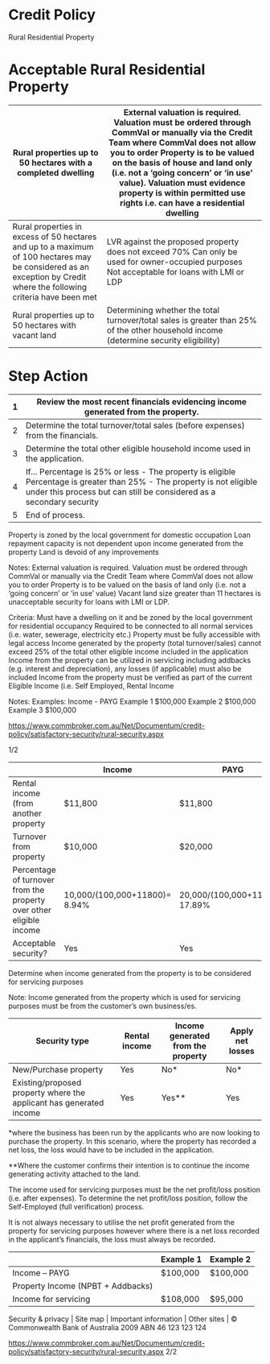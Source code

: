 # Credit Policy

Rural Residential Property

# Acceptable Rural Residential Property

|Rural properties up to 50 hectares with a completed dwelling|External valuation is required. Valuation must be ordered through CommVal or manually via the Credit Team where CommVal does not allow you to order Property is to be valued on the basis of house and land only (i.e. not a ‘going concern’ or ‘in use’ value). Valuation must evidence property is within permitted use rights i.e. can have a residential dwelling|
|---|---|
|Rural properties in excess of 50 hectares and up to a maximum of 100 hectares may be considered as an exception by Credit where the following criteria have been met|LVR against the proposed property does not exceed 70% Can only be used for owner-occupied purposes Not acceptable for loans with LMI or LDP|
|Rural properties up to 50 hectares with vacant land|Determining whether the total turnover/total sales is greater than 25% of the other household income (determine security eligibility)|

# Step Action

|1|Review the most recent financials evidencing income generated from the property.|
|---|---|
|2|Determine the total turnover/total sales (before expenses) from the financials.|
|3|Determine the total other eligible household income used in the application.|
|4|If... Percentage is 25% or less - The property is eligible Percentage is greater than 25% - The property is not eligible under this process but can still be considered as a secondary security|
|5|End of process.|

Property is zoned by the local government for domestic occupation
Loan repayment capacity is not dependent upon income generated from the property
Land is devoid of any improvements

Notes:
External valuation is required. Valuation must be ordered through CommVal or manually via the Credit Team where CommVal does not allow you to order
Property is to be valued on the basis of land only (i.e. not a ‘going concern’ or ‘in use’ value)
Vacant land size greater than 11 hectares is unacceptable security for loans with LMI or LDP.

Criteria:
Must have a dwelling on it and be zoned by the local government for residential occupancy
Required to be connected to all normal services (i.e. water, sewerage, electricity etc.)
Property must be fully accessible with legal access
Income generated by the property (total turnover/sales) cannot exceed 25% of the total other eligible income included in the application
Income from the property can be utilized in servicing including addbacks (e.g. interest and depreciation), any losses (if applicable) must also be included
Income from the property must be verified as part of the current Eligible Income (i.e. Self Employed, Rental Income

Notes:
Examples:
Income - PAYG
Example 1 $100,000
Example 2 $100,000
Example 3 $100,000

https://www.commbroker.com.au/Net/Documentum/credit-policy/satisfactory-security/rural-security.aspx

1/2

| |Income|PAYG| |
|---|---|---|---|
|Rental income (from another property|$11,800|$11,800| |
|Turnover from property|$10,000|$20,000|$40,000|
|Percentage of turnover from the property over other eligible income|10,000/(100,000+11800)= 8.94%|20,000/(100,000+11800)= 17.89%|40,000/(100,000+11800)= 35.78%|
|Acceptable security?|Yes|Yes|No|

Determine when income generated from the property is to be considered for servicing purposes

Note: Income generated from the property which is used for servicing purposes must be from the customer’s own business/es.

|Security type|Rental income|Income generated from the property|Apply net losses|
|---|---|---|---|
|New/Purchase property|Yes|No*|No*|
|Existing/proposed property where the applicant has generated income|Yes|Yes**|Yes|

*where the business has been run by the applicants who are now looking to purchase the property. In this scenario, where the property has recorded a net loss, the loss would have to be included in the application.

**Where the customer confirms their intention is to continue the income generating activity attached to the land.

The income used for servicing purposes must be the net profit/loss position (i.e. after expenses). To determine the net profit/loss position, follow the Self-Employed (full verification) process.

It is not always necessary to utilise the net profit generated from the property for servicing purposes however where there is a net loss recorded in the applicant’s financials, the loss must always be recorded.

| |Example 1|Example 2|
|---|---|---|
|Income – PAYG|$100,000|$100,000|
|Property Income (NPBT + Addbacks)| | |
|Income for servicing|$108,000|$95,000|

Security & privacy | Site map | Important information | Other sites | © Commonwealth Bank of Australia 2009 ABN 46 123 123 124

https://www.commbroker.com.au/Net/Documentum/credit-policy/satisfactory-security/rural-security.aspx 2/2